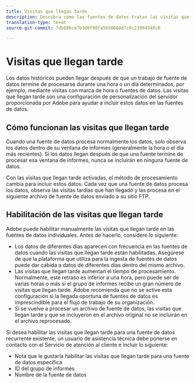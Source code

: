 ```yaml
---
title: Visitas que llegan tarde
description: Descubra cómo las fuentes de datos tratan las visitas que llegan tarde.
translation-type: tm+mt
source-git-commit: 7db88bce7b3d0f90fa5b50664d7c0c23904348c0

---
```



# Visitas que llegan tarde

Los datos históricos pueden llegar después de que un trabajo de fuente de datos termine de procesarse durante una hora o un día determinados, por ejemplo, mediante visitas con marca de hora o fuentes de datos. Las visitas que llegan tarde son una configuración de personalización del servidor proporcionada por Adobe para ayudar a incluir estos datos en las fuentes de datos.

## Cómo funcionan las visitas que llegan tarde

Cuando una fuente de datos procesa normalmente los datos, solo observa los datos dentro de su ventana de informes (generalmente la hora o el día más recientes). Si los datos llegan después de que una fuente termine de procesar esa ventana de informes, nunca se incluirán en ninguna fuente de datos.

Con las visitas que llegan tarde activadas, el método de procesamiento cambia para incluir estos datos. Cada vez que una fuente de datos procesa los datos, observa las visitas tardías que han llegado y las procesa en el siguiente archivo de fuente de datos enviado a su sitio FTP.

## Habilitación de las visitas que llegan tarde

Adobe puede habilitar manualmente las visitas que llegan tarde en las fuentes de datos individuales. Antes de hacerlo, considere lo siguiente:

* Los datos de diferentes días aparecen con frecuencia en las fuentes de datos cuando las visitas que llegan tarde están habilitadas. Asegúrese de que la plataforma que utiliza para la ingesta de fuentes de datos puede dar cabida a datos de diferentes días dentro del mismo archivo.
* Las visitas que llegan tarde aumentan el tiempo de procesamiento. Normalmente, este retraso es inferior a una hora, pero puede ser de varias horas o más si el grupo de informes recibe un gran número de visitas que llegan tarde. Adobe recomienda que no se active esta configuración si la llegada oportuna de fuentes de datos es imprescindible para el flujo de trabajo de su organización.
* Si se vuelve a procesar un archivo de fuente de datos, las visitas que llegan tarde y que se incluyeron en el archivo original no se incluirán en el archivo reprocesado.

Si desea habilitar las visitas que llegan tarde para una fuente de datos recurrente existente, un usuario de asistencia técnica debe ponerse en contacto con el Servicio de atención al cliente e incluir lo siguiente:

* Nota que le gustaría habilitar las visitas que llegan tarde para una fuente de datos específica
* ID del grupo de informes
* Nombre de la fuente de datos
